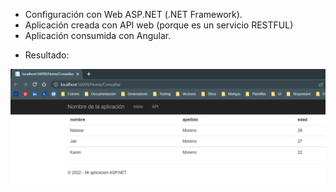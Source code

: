 - Configuración con Web ASP.NET (.NET Framework).
- Aplicación creada con API web (porque es un servicio RESTFUL)
- Aplicación consumida con Angular.
* Resultado:

![resultado.png](./resultado.png)
